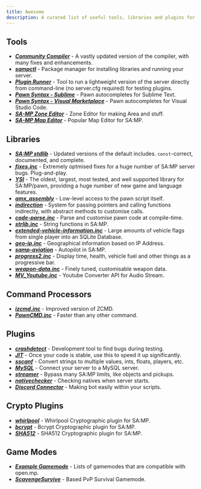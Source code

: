 ```yaml
---
title: Awesome
description: A curated list of useful tools, libraries and plugins for SA-MP development.
---
```


## Tools

- **_[Community Compiler](https://github.com/pawn-lang/compiler/)_** - A vastly updated version of the compiler, with many fixes and enhancements.
- **_[sampctl](http://sampctl.com/)_** - Package manager for installing libraries and running your server.
- **_[Plugin Runner](https://github.com/Zeex/samp-plugin-runner/)_** - Tool to run a lightweight version of the server directly from command-line (no server.cfg required) for testing plugins.
- **_[Pawn Syntax - Sublime](https://packagecontrol.io/packages/Pawn%20syntax/)_** - Pawn autocompletes for Sublime Text.
- **_[Pawn Syntax - Visual Marketplace](https://marketplace.visualstudio.com/items?itemName=southclaws.vscode-pawn/)_** - Pawn autocompletes for Visual Studio Code.
- **_[SA-MP Zone Editor](https://bitbucket.org/Grimrandomer/samp-zone-editor/downloads/)_** - Zone Editor for making Area and stuff.
- **_[SA-MP Map Editor](https://github.com/openmultiplayer/archive/raw/master/tools/Map%20Editor.zip)_** - Popular Map Editor for SA:MP.


## Libraries

- **_[SA:MP stdlib](https://github.com/pawn-lang/samp-stdlib/)_** - Updated versions of the default includes. `const`-correct, documented, and complete.
- **_[fixes.inc](https://github.com/pawn-lang/sa-mp-fixes/)_** - Extremely optmised fixes for a huge number of SA:MP server bugs. Plug-and-play.
- **_[YSI](https://github.com/pawn-lang/YSI-Includes/)_** - The oldest, largest, most tested, and well supported library for SA:MP/pawn, providing a huge number of new game and language features.
- **_[amx_assembly](https://github.com/Zeex/amx_assembly/)_** - Low-level access to the pawn script itself.
- **_[indirection](https://github.com/Y-Less/indirection/)_** - System for passing pointers and calling functions indirectly, with abstract methods to customise calls.
- **_[code-parse.inc](https://github.com/Y-Less/code-parse.inc/)_** - Parse and customise pawn code at compile-time.
- **_[strlib.inc](https://github.com/oscar-broman/strlib/)_** - String functions in SA:MP.
- **_[extended-vehicle-information.inc](https://github.com/Vince0789/sa-mp-extended-vehicle-information/)_** - Large amounts of vehicle flags from single player into an SQLite Database.
- **_[geo-ip.inc](https://github.com/Southclaws/SAMP-geoip/)_** - Geographical information based on IP Address.
- **_[samp-aviation](https://github.com/Southclaws/samp-aviation/)_** - Autopilot in SA:MP.
- **_[progress2.inc](https://github.com/Southclaws/progress2/)_** - Display time, health, vehicle fuel and other things as a progressive bar.
- **_[weapon-data.inc](https://github.com/Southclaws/samp-weapon-dat/)_** - Finely tuned, customisable weapon data.
- **_[MV_Youtube.inc](https://github.com/MichaelBelgium/MV_Youtube)_** - Youtube Converter API for Audio Stream.

## Command Processors

- **_[izcmd.inc](https://github.com/YashasSamaga/I-ZCMD/)_** - Improved version of ZCMD.
- **_[PawnCMD.inc](https://github.com/katursis/Pawn.CMD/)_** - Faster than any other command.

## Plugins

- **_[crashdetect](https://github.com/Zeex/samp-plugin-crashdetect/)_** - Development tool to find bugs during testing.
- **_[JIT](https://github.com/Zeex/samp-plugin-jit/)_** - Once your code is stable, use this to speed it up significantly.
- **_[sscanf](https://github.com/Y-Less/sscanf/)_** - Convert strings to multiple values, ints, floats, players, etc.
- **_[MySQL](https://github.com/pBlueG/SA-MP-MySQL/)_** - Connect your server to a MySQL server.
- **_[streamer](https://github.com/samp-incognito/samp-streamer-plugin/)_** - Bypass many SA:MP limits, like objects and pickups.
- **_[nativechecker](https://github.com/openmultiplayer/archive/raw/master/plugins/nativechecker.zip)_** - Checking natives when server starts.
- **_[Discord Connector](https://github.com/maddinat0r/samp-discord-connector)_** - Making bot easily within your scripts.

## Crypto Plugins

- **_[whirlpool](https://github.com/Southclaws/samp-whirlpool/)_** - Whirlpool Cryptographic plugin for SA:MP.
- **_[bcrypt](https://github.com/LassiR/bcrypt-samp/)_** - Bcrypt Cryptographic plugin for SA:MP.
- **_[SHA512](https://github.com/openmultiplayer/archive/raw/master/plugins/SHA512.zip)_** - SHA512 Cryptographic plugin for SA:MP.

## Game Modes
- **_[Example Gamemode](https://github.com/openmultiplayer/example-gamemodes)_** - Lists of gamemodes that are compatible with open.mp.
- **_[ScavengeSurvive](https://github.com/Southclaws/ScavengeSurvive)_** - Based PvP Survival Gamemode.
